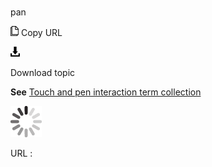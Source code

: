 # 

pan

![Copy URL](media/pan/Copy.png)
Copy URL

![Download](media/pan/Download.png)

Download topic

**See** [Touch and pen interaction term collection](https://worldready.cloudapp.net/Styleguide/Read?id=2700&topicid=29032)

![In progress](media/pan/activity-large.gif)

URL :
